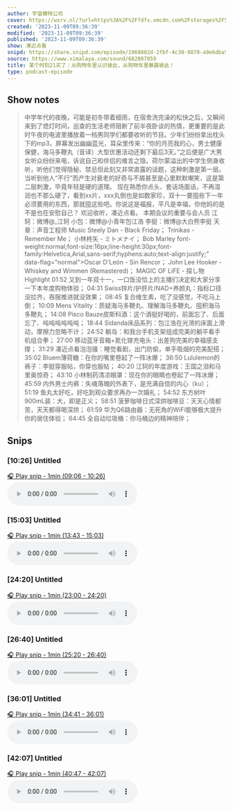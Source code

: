 ```yaml
---
author: 宇宙模特公司
cover: https://wsrv.nl/?url=https%3A%2F%2Ffdfs.xmcdn.com%2Fstorages%2F597e-audiofreehighqps%2F6D%2F90%2FGKwRIJIIQonMAAmg6QIgSPm9.jpeg&w=200&h=200
created: '2023-11-09T09:36:39'
modified: '2023-11-09T09:36:39'
published: '2023-11-09T09:36:39'
show: 凑近点看
snipd: https://share.snipd.com/episode/1968802d-2fbf-4c38-9870-a9e6dba5accb
source: https://www.ximalaya.com/sound/682807859
title: 某个时刻21买了：从购物车里认识彼此，从购物车里暴露彼此！
type: podcast-episode
---
```



## Show notes
> 中学年代的夜晚，可能是初冬带着细雨，在宿舍洗完澡的松快之后，又瞬间来到了熄灯时间，巡查的生活老师阻断了前半夜卧谈的热情，更重要的是此时午夜的电波里播放着一档男同学们都要收听的节目。少年们纷纷拿出枕头下的mp3，屏幕发出幽幽蓝光，耳朵里传来：“你的月亮我的心，男士健康保健，海马多鞭丸（音译）大型优惠活动还剩下最后3天。”之后便是广大男女听众纷纷来电，诉说自己和伴侣的难言之隐。荷尔蒙溢出的中学生侧身收听，听他们觉得隐秘、禁忌但此刻又非常直露的话题，这种刺激是第一层。当听到他人“不行”而产生对衰老的好奇与不屑甚至是心里默默嘲笑，这是第二层刺激，毕竟年轻是硬的道理。 
> 现在熟悉你点头、套话场面话，不再湿润也不那么硬了，看到xx片，xxx丸倒也是如数家珍，双十一要囤些下一年必须要用的东西，那就囤这些吧。你说这是福报，平凡是幸福，你他妈的是不是也在安慰自己？
> 欢迎收听，凑近点看。
> 本期会议的重要与会人员
> 江轲：微博@_江轲
> 小包：微博@小青年包江浩
> 李挺：微博@大白熊李挺
> 天章：声音工程师
> Music
> Steely Dan - Black Friday；
> Trinikas - Remember Me；
> 小林柊矢 - ミトメナイ；
> Bob Marley  font-weight:normal;font-size:16px;line-height:30px;font-family:Helvetica,Arial,sans-serif;hyphens:auto;text-align:justify;" data-flag="normal">Oscar D'León - Sin Rencor；
> John Lee Hooker - Whiskey and Wimmen (Remastered)；
> MAGIC OF LiFE - 探し物
> Highlight
> 01:52 又到一年双十一，一口饭没恰上的主播们决定和大家分享一下本年度购物体验；
> 04:31 Swiss锌片/护肝片/NAD+养颜丸：指标口径没拉齐，吞服推进就没效果；
> 08:45 复合维生素，吃了没感觉，不吃马上倒；
> 10:09 Mens Vitality：质疑海马多鞭丸、理解海马多鞭丸、囤积海马多鞭丸；
> 14:08 Pisco Bauze皮斯科酒：这个酒挺好喝的，前面忘了、后面忘了、吨吨吨吨吨吨；
> 18:44 Sidanda床品系列：包江浩在光滑的床面上滑动，摩擦力忽略不计；
> 24:52 躺岛：和我台手机支架组成完美的躺平看手机组合拳；
> 27:00 移动蓝牙音箱+氮化镓充电头：出差狗完美的幸福感支撑；
> 31:29 凑近点看泡泡骚：睡觉看剧，出门防偷，单手吸烟的完美配搭；
> 35:02 Bluem薄荷糖：在你的嘴里卷起了一阵冰爆；
> 36:50 Lululemon的裤子：李挺穿服帖，你穿也服帖；
> 40:20 江轲的年度游戏：王国之泪和马里奥惊奇；
> 43:10 小林制药清凉眼罩：现在你的眼睛也卷起了一阵冰爆；
> 45:59 内外男士内裤：失魂落魄的外表下，是充满自信的内心（ku）；
> 51:19 鱼丸太好吃，好吃到观众要求再办一次婚礼；
> 54:52 东方树叶900mL装：大，即是正义；
> 58:51 菠萝咖啡日式深烘咖啡豆：天天心情都苦，天天都得喝深烘；
> 61:59 华为Q6路由器：无死角的WiFi能够极大提升你的居住体验；
> 64:45 全自动垃圾桶：你马桶边的精神陪伴；

## Snips
### [10:26] Untitled
[🎧 Play snip - 1min️ (09:06 - 10:26)](https://share.snipd.com/snip/81f5c963-ba89-4043-94c3-5c7061abb4c6)
<audio controls> <source src="https://jt.ximalaya.com//GKwRIasJIsYpAhLMyAJ7D-er-aacv2-48K.m4a?channel=rss&album_id=42542290&track_id=682807859&uid=259346405&jt=https://aod.cos.tx.xmcdn.com/storages/2508-audiofreehighqps/B6/7F/GKwRIasJIsYpAhLMyAJ7D-er-aacv2-48K.m4a#t=09:06,10:26"> </audio>
### [15:03] Untitled
[🎧 Play snip - 1min️ (13:43 - 15:03)](https://share.snipd.com/snip/dd002afe-9d30-4554-90da-243a3db38aa0)
<audio controls> <source src="https://jt.ximalaya.com//GKwRIasJIsYpAhLMyAJ7D-er-aacv2-48K.m4a?channel=rss&album_id=42542290&track_id=682807859&uid=259346405&jt=https://aod.cos.tx.xmcdn.com/storages/2508-audiofreehighqps/B6/7F/GKwRIasJIsYpAhLMyAJ7D-er-aacv2-48K.m4a#t=13:43,15:03"> </audio>
### [24:20] Untitled
[🎧 Play snip - 1min️ (23:00 - 24:20)](https://share.snipd.com/snip/caf47805-985f-4310-9327-370c58f0181e)
<audio controls> <source src="https://jt.ximalaya.com//GKwRIasJIsYpAhLMyAJ7D-er-aacv2-48K.m4a?channel=rss&album_id=42542290&track_id=682807859&uid=259346405&jt=https://aod.cos.tx.xmcdn.com/storages/2508-audiofreehighqps/B6/7F/GKwRIasJIsYpAhLMyAJ7D-er-aacv2-48K.m4a#t=23:00,24:20"> </audio>
### [26:40] Untitled
[🎧 Play snip - 1min️ (25:20 - 26:40)](https://share.snipd.com/snip/0fbf9ddb-9e96-4bc9-9731-ef892bde2605)
<audio controls> <source src="https://jt.ximalaya.com//GKwRIasJIsYpAhLMyAJ7D-er-aacv2-48K.m4a?channel=rss&album_id=42542290&track_id=682807859&uid=259346405&jt=https://aod.cos.tx.xmcdn.com/storages/2508-audiofreehighqps/B6/7F/GKwRIasJIsYpAhLMyAJ7D-er-aacv2-48K.m4a#t=25:20,26:40"> </audio>
### [36:01] Untitled
[🎧 Play snip - 1min️ (34:41 - 36:01)](https://share.snipd.com/snip/ce482806-242c-4022-a5e3-8ebe115c8dce)
<audio controls> <source src="https://jt.ximalaya.com//GKwRIasJIsYpAhLMyAJ7D-er-aacv2-48K.m4a?channel=rss&album_id=42542290&track_id=682807859&uid=259346405&jt=https://aod.cos.tx.xmcdn.com/storages/2508-audiofreehighqps/B6/7F/GKwRIasJIsYpAhLMyAJ7D-er-aacv2-48K.m4a#t=34:41,36:01"> </audio>
### [42:07] Untitled
[🎧 Play snip - 1min️ (40:47 - 42:07)](https://share.snipd.com/snip/30e850ad-d27b-45a9-810c-9607f84293b9)
<audio controls> <source src="https://jt.ximalaya.com//GKwRIasJIsYpAhLMyAJ7D-er-aacv2-48K.m4a?channel=rss&album_id=42542290&track_id=682807859&uid=259346405&jt=https://aod.cos.tx.xmcdn.com/storages/2508-audiofreehighqps/B6/7F/GKwRIasJIsYpAhLMyAJ7D-er-aacv2-48K.m4a#t=40:47,42:07"> </audio>
